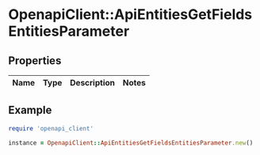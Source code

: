 # OpenapiClient::ApiEntitiesGetFieldsEntitiesParameter

## Properties

| Name | Type | Description | Notes |
| ---- | ---- | ----------- | ----- |

## Example

```ruby
require 'openapi_client'

instance = OpenapiClient::ApiEntitiesGetFieldsEntitiesParameter.new()
```

